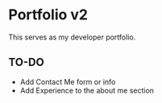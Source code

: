 # Portfolio v2

This serves as my developer portfolio.

## TO-DO

- Add Contact Me form or info
- Add Experience to the about me section
